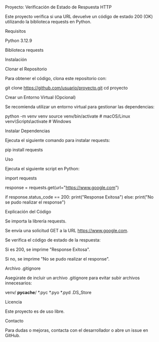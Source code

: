 Proyecto: Verificación de Estado de Respuesta HTTP
 
 Este proyecto verifica si una URL devuelve un código de estado 200 (OK) utilizando la biblioteca requests en Python.
 
 Requisitos
 
 Python 3.12.9
 
 Biblioteca requests
 
 Instalación
 
 Clonar el Repositorio
 
 Para obtener el código, clona este repositorio con:
 
  git clone https://github.com/usuario/proyecto.git
  cd proyecto
 
 Crear un Entorno Virtual (Opcional)
 
 Se recomienda utilizar un entorno virtual para gestionar las dependencias:
 
 python -m venv venv
 source venv/bin/activate  # macOS/Linux
 venv\Scripts\activate     # Windows
 
 Instalar Dependencias
 
 Ejecuta el siguiente comando para instalar requests:
 
 pip install requests
 
 Uso
 
 Ejecuta el siguiente script en Python:
 
 import requests
 
 response = requests.get(url="https://www.google.com")
 
 if response.status_code == 200:
     print("Response Exitosa")
 else:
     print("No se pudo realizar el response")
 
 Explicación del Código
 
 Se importa la librería requests.
 
 Se envía una solicitud GET a la URL https://www.google.com.
 
 Se verifica el código de estado de la respuesta:
 
 Si es 200, se imprime "Response Exitosa".
 
 Si no, se imprime "No se pudo realizar el response".
 
 Archivo .gitignore
 
 Asegúrate de incluir un archivo .gitignore para evitar subir archivos innecesarios:
 
 venv/
 __pycache__/
 *.pyc
 *.pyo
 *.pyd
 .DS_Store
 
 Licencia
 
 Este proyecto es de uso libre.
 
 Contacto
 
 Para dudas o mejoras, contacta con el desarrollador o abre un issue en GitHub.